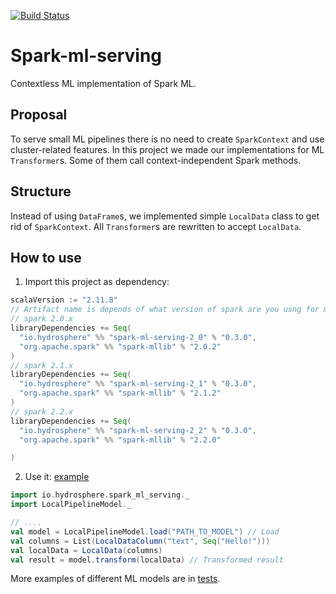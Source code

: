 [![Build Status](https://travis-ci.org/Hydrospheredata/spark-ml-serving.svg?branch=master)](https://travis-ci.org/Hydrospheredata/spark-ml-serving)

# Spark-ml-serving

Contextless ML implementation of Spark ML.

## Proposal
To serve small ML pipelines there is no need to create `SparkContext` and use cluster-related features.
In this project we made our implementations for ML `Transformer`s. Some of them call context-independent Spark methods.

## Structure
Instead of using `DataFrame`s, we implemented simple `LocalData` class to get rid of `SparkContext`.
All `Transformer`s are rewritten to accept `LocalData`.

## How to use
1. Import this project as dependency:

```scala
scalaVersion := "2.11.8"
// Artifact name is depends of what version of spark are you usng for model training:
// spark 2.0.x
libraryDependencies += Seq(
  "io.hydrosphere" %% "spark-ml-serving-2_0" % "0.3.0",
  "org.apache.spark" %% "spark-mllib" % "2.0.2"
)
// spark 2.1.x
libraryDependencies += Seq(
  "io.hydrosphere" %% "spark-ml-serving-2_1" % "0.3.0",
  "org.apache.spark" %% "spark-mllib" % "2.1.2"
)
// spark 2.2.x
libraryDependencies += Seq(
  "io.hydrosphere" %% "spark-ml-serving-2_2" % "0.3.0",
  "org.apache.spark" %% "spark-mllib" % "2.2.0"

)
```

2. Use it: [example](/example/src/main/scala/Main.scala)
```scala
import io.hydrosphere.spark_ml_serving._
import LocalPipelineModel._

// ....
val model = LocalPipelineModel.load("PATH_TO_MODEL") // Load
val columns = List(LocalDataColumn("text", Seq("Hello!")))
val localData = LocalData(columns)
val result = model.transform(localData) // Transformed result
```

More examples of different ML models are in [tests](/src/test/scala/io/hydrosphere/spark_ml_serving/LocalModelSpec.scala).
